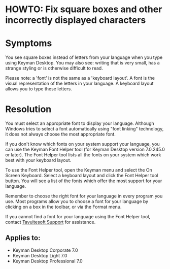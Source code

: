 # HOWTO: Fix square boxes and other incorrectly displayed characters

<h1>Symptoms</h1>

<p>You see square boxes instead of letters from your language when you type using Keyman Desktop.  You may also see: writing that is very small, has a strange styling or is otherwise difficult to read.<p>

<p>Please note: a 'font' is not the same as a 'keyboard layout'.  A font is the visual representation of the letters in your language.  A keyboard layout allows you to type these letters.</p>

<h1>Resolution</h1>

<p>You must select an appropriate font to display your language.  Although Windows tries to select a font automatically using "font linking" technology, it does not always choose the most appropriate font.</p>

<p>If you don't know which fonts on your system support your language, you can use the Keyman Font Helper tool (for Keyman Desktop version 7.0.245.0 or later). The Font Helper tool lists all the fonts on your system which work best with your keyboard layout.</p>

<p>To use the Font Helper tool, open the Keyman menu and select the On Screen Keyboard. Select a keyboard layout and click the Font Helper tool button. You will see a list of the fonts which offer the most support for your language.</p>

<p>Remember to choose the right font for your language in every program you use. Most programs allow you to choose a font for your language by clicking on a box in the toolbar, or via the Format menu.</p>

<p>If you cannot find a font for your language using the Font Helper tool, contact <a href='mailto:support@tavultesoft.com'>Tavultesoft Support</a> for assistance.</p>


## Applies to:
 * Keyman Desktop Corporate 7.0
 * Keyman Desktop Light 7.0
 * Keyman Desktop Professional 7.0
